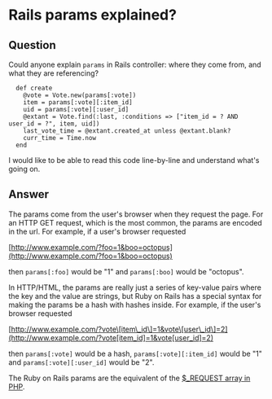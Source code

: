 
# Rails params explained?

## Question
        
Could anyone explain `params` in Rails controller: where they come from, and what they are referencing?

      def create
        @vote = Vote.new(params[:vote])
        item = params[:vote][:item_id]
        uid = params[:vote][:user_id]
        @extant = Vote.find(:last, :conditions => ["item_id = ? AND user_id = ?", item, uid])
        last_vote_time = @extant.created_at unless @extant.blank?
        curr_time = Time.now
      end
    

I would like to be able to read this code line-by-line and understand what's going on.

## Answer
        
The params come from the user's browser when they request the page. For an HTTP GET request, which is the most common, the params are encoded in the url. For example, if a user's browser requested

[http://www.example.com/?foo=1&boo=octopus](http://www.example.com/?foo=1&boo=octopus)

then `params[:foo]` would be "1" and `params[:boo]` would be "octopus".

In HTTP/HTML, the params are really just a series of key-value pairs where the key and the value are strings, but Ruby on Rails has a special syntax for making the params be a hash with hashes inside. For example, if the user's browser requested

[http://www.example.com/?vote\[item\_id\]=1&vote\[user\_id\]=2](http://www.example.com/?vote[item_id]=1&vote[user_id]=2)

then `params[:vote]` would be a hash, `params[:vote][:item_id]` would be "1" and `params[:vote][:user_id]` would be "2".

The Ruby on Rails params are the equivalent of the [$_REQUEST array in PHP](http://php.net/manual/en/reserved.variables.request.php).
